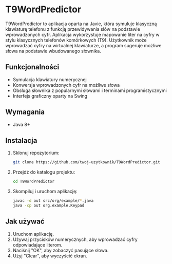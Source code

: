 # T9WordPredictor

T9WordPredictor to aplikacja oparta na Javie, która symuluje klasyczną klawiaturę telefonu z funkcją przewidywania słów na podstawie wprowadzonych cyfr.
Aplikacja wykorzystuje mapowanie liter na cyfry w stylu klasycznych telefonów komórkowych (T9). Użytkownik może wprowadzać cyfry na wirtualnej klawiaturze, a program sugeruje możliwe słowa na podstawie wbudowanego słownika.

## Funkcjonalności

- Symulacja klawiatury numerycznej
- Konwersja wprowadzonych cyfr na możliwe słowa
- Obsługa słownika z popularnymi słowami i terminami programistycznymi
- Interfejs graficzny oparty na Swing

## Wymagania

- Java 8+

## Instalacja

1. Sklonuj repozytorium:

   ```sh
   git clone https://github.com/twoj-uzytkownik/T9WordPredictor.git
   ```

2. Przejdź do katalogu projektu:

   ```sh
   cd T9WordPredictor
   ```

3. Skompiluj i uruchom aplikację:

   ```sh
   javac -d out src/org/example/*.java
   java -cp out org.example.Keypad
   ```

## Jak używać

1. Uruchom aplikację.
2. Używaj przycisków numerycznych, aby wprowadzać cyfry odpowiadające literom.
3. Naciśnij "OK", aby zobaczyć pasujące słowa.
4. Użyj "Clear", aby wyczyścić ekran.

